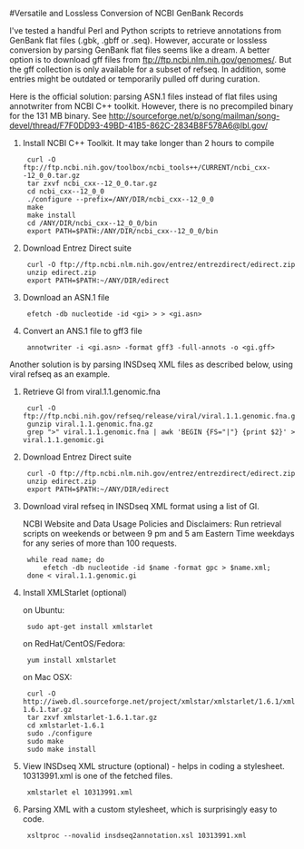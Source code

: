 #Versatile and Lossless Conversion of NCBI GenBank Records

I've tested a handful Perl and Python scripts to retrieve annotations from GenBank flat files (.gbk, .gbff or .seq). However, accurate or lossless conversion by parsing GenBank flat files seems like a dream. A better option is to download gff files from ftp://ftp.ncbi.nlm.nih.gov/genomes/. But the gff collection is only available for a subset of refseq. In addition, some entries might be outdated or temporarily pulled off during curation.

Here is the official solution: parsing ASN.1 files instead of flat files using annotwriter from NCBI C++ toolkit. However, there is no precompiled binary for the 131 MB binary. See http://sourceforge.net/p/song/mailman/song-devel/thread/F7F0DD93-49BD-41B5-862C-2834B8F578A6@lbl.gov/

1. Install NCBI C++ Toolkit. It may take longer than 2 hours to compile

        curl -O ftp://ftp.ncbi.nih.gov/toolbox/ncbi_tools++/CURRENT/ncbi_cxx--12_0_0.tar.gz
        tar zxvf ncbi_cxx--12_0_0.tar.gz
        cd ncbi_cxx--12_0_0
        ./configure --prefix=/ANY/DIR/ncbi_cxx--12_0_0
        make
        make install
        cd /ANY/DIR/ncbi_cxx--12_0_0/bin
        export PATH=$PATH:/ANY/DIR/ncbi_cxx--12_0_0/bin

2. Download Entrez Direct suite

        curl -O ftp://ftp.ncbi.nlm.nih.gov/entrez/entrezdirect/edirect.zip
        unzip edirect.zip
        export PATH=$PATH:~/ANY/DIR/edirect

3. Download an ASN.1 file

        efetch -db nucleotide -id <gi> > > <gi.asn>

4. Convert an ANS.1 file to gff3 file

        annotwriter -i <gi.asn> -format gff3 -full-annots -o <gi.gff>

Another solution is by parsing INSDseq XML files as described below, using viral refseq as an example.

1. Retrieve GI from viral.1.1.genomic.fna

        curl -O ftp://ftp.ncbi.nih.gov/refseq/release/viral/viral.1.1.genomic.fna.gz
        gunzip viral.1.1.genomic.fna.gz
        grep ">" viral.1.1.genomic.fna | awk 'BEGIN {FS="|"} {print $2}' > viral.1.1.genomic.gi

2. Download Entrez Direct suite

        curl -O ftp://ftp.ncbi.nlm.nih.gov/entrez/entrezdirect/edirect.zip
        unzip edirect.zip
        export PATH=$PATH:~/ANY/DIR/edirect
    
3. Download viral refseq in INSDseq XML format using a list of GI. 
    
    NCBI Website and Data Usage Policies and Disclaimers: Run retrieval scripts on weekends or between 9 pm and 5 am Eastern Time weekdays for any series of more than 100 requests.

        while read name; do
            efetch -db nucleotide -id $name -format gpc > $name.xml;
        done < viral.1.1.genomic.gi 

4. Install XMLStarlet (optional)

    on Ubuntu:
    
        sudo apt-get install xmlstarlet

    on RedHat/CentOS/Fedora:
    
        yum install xmlstarlet

    on Mac OSX:
    
        curl -O http://iweb.dl.sourceforge.net/project/xmlstar/xmlstarlet/1.6.1/xmlstarlet-1.6.1.tar.gz
        tar zxvf xmlstarlet-1.6.1.tar.gz
        cd xmlstarlet-1.6.1
        sudo ./configure
        sudo make
        sudo make install
    
5. View INSDseq XML structure (optional) - helps in coding a stylesheet. 10313991.xml is one of the fetched files.

        xmlstarlet el 10313991.xml

6. Parsing XML with a custom stylesheet, which is surprisingly easy to code.

        xsltproc --novalid insdseq2annotation.xsl 10313991.xml
